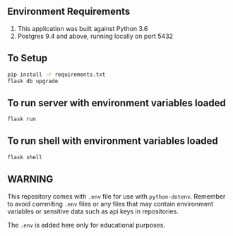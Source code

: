 ## Environment Requirements

1. This application was built against Python 3.6
2. Postgres 9.4 and above, running locally on port 5432

## To Setup

```bash
pip install -r requirements.txt
flask db upgrade
```

## To run server with environment variables loaded

```bash
flask run
```

## To run shell with environment variables loaded
```bash
flask shell
```

## WARNING

This repository comes with `.env` file for use with `python-dotenv`. Remember to avoid commiting `.env` files or any files that may contain environment variables or sensitive data such as api keys in repositories.

The `.env` is added here only for educational purposes.
